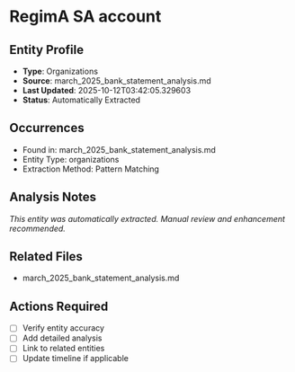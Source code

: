 # RegimA SA account

## Entity Profile
- **Type**: Organizations
- **Source**: march_2025_bank_statement_analysis.md
- **Last Updated**: 2025-10-12T03:42:05.329603
- **Status**: Automatically Extracted

## Occurrences
- Found in: march_2025_bank_statement_analysis.md
- Entity Type: organizations
- Extraction Method: Pattern Matching

## Analysis Notes
*This entity was automatically extracted. Manual review and enhancement recommended.*

## Related Files
- march_2025_bank_statement_analysis.md

## Actions Required
- [ ] Verify entity accuracy
- [ ] Add detailed analysis
- [ ] Link to related entities
- [ ] Update timeline if applicable
